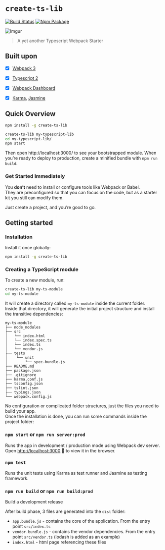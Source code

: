 # `create-ts-lib`

[![Build Status](https://img.shields.io/travis/emyann/typescript-webpack-starter.svg)](https://travis-ci.org/emyann/typescript-webpack-starter)
[![Npm Package](https://img.shields.io/npm/v/create-ts-lib.svg)](https://www.npmjs.com/package/create-ts-lib)

![Imgur](https://i.imgur.com/sj1kwB9.gif)
> A yet another Typescript Webpack Starter

## Built upon

- [x] [Webpack 3](https://webpack.js.org/)
- [x] [Typescript 2](https://blogs.msdn.microsoft.com/typescript/2016/07/11/announcing-typescript-2-0-beta/)
- [x] [Webpack Dashboard](https://github.com/FormidableLabs/webpack-dashboard)
- [x] [Karma](https://karma-runner.github.io/1.0/index.html), [Jasmine](https://jasmine.github.io/)


## Quick Overview

```sh
npm install -g create-ts-lib

create-ts-lib my-typescript-lib
cd my-typescript-lib/
npm start
```

Then open http://localhost:3000/ to see your bootstrapped module.
When you’re ready to deploy to production, create a minified bundle with `npm run build`.

### Get Started Immediately

You **don’t** need to install or configure tools like Webpack or Babel.<br>
They are preconfigured so that you can focus on the code, but as a starter kit you still can modify them.

Just create a project, and you’re good to go.

## Getting started

### Installation

Install it once globally:

```sh
npm install -g create-ts-lib
```

### Creating a TypeScript module

To create a new module, run:

```sh
create-ts-lib my-ts-module
cd my-ts-module
```

It will create a directory called `my-ts-module` inside the current folder.<br>
Inside that directory, it will generate the initial project structure and install the transitive dependencies:

```
my-ts-module
├── node_modules
├── src
│   └── index.html
│   └── index.spec.ts
│   └── index.ts
│   └── vendor.js
├── tests
│    └── unit
│        └── spec-bundle.js
├── README.md
├── package.json
├── .gitignore
├── karma.conf.js
├── tsconfig.json
├── tslint.json
├── typings.json
└── webpack.config.js
```

No configuration or complicated folder structures, just the files you need to build your app.<br>
Once the installation is done, you can run some commands inside the project folder:

### `npm start` or `npm run server:prod`

Runs the app in development / production mode using Webpack dev server.
Open [http://localhost:3000](http://localhost:3000) 🎉 to view it in the browser.

### `npm test`

Runs the unit tests using Karma as test runner and Jasmine as testing framework.

### `npm run build` or `npm run build:prod`
Build a development release

After build phase, 3 files are generated into the `dist` folder:
- `app.bundle.js` - contains the core of the application. From the entry point `src/index.ts`
- `vendor.bundle.js` - contains the vendor dependencies. From the entry point `src/vendor.ts` (lodash is added as an example)
- `index.html` - html page referencing these files
